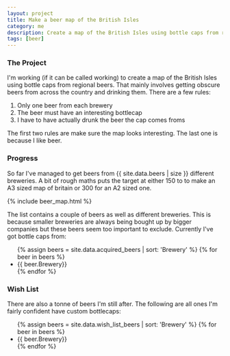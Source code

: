 ```yaml
---
layout: project
title: Make a beer map of the British Isles
category: me
description: Create a map of the British Isles using bottle caps from regional beers
tags: [beer]
---
```

### The Project
I'm working (if it can be called working) to create a map of the British Isles using bottle caps from regional beers. That mainly involves getting obscure beers from across the country and drinking them. There are a few rules:

<ol>
    <li>Only one beer from each brewery</li>
    <li>The beer must have an interesting bottlecap</li>
    <li>I have to have actually drunk the beer the cap comes froms</li>
</ol>

The first two rules are make sure the map looks interesting. The last one is because I like beer.

### Progress
So far I've managed to get beers from {{ site.data.beers | size }} different breweries. A bit of rough maths puts the target at either 150 to to make an A3 sized map of britain or 300 for an A2 sized one.

{% include beer_map.html %}

The list contains a couple of beers as well as different breweries. This is because smaller breweries are always being bought up by bigger companies but these beers seem too important to exclude. Currently I've got bottle caps from:
<ul class="split-list">
    {% assign beers = site.data.acquired_beers | sort: 'Brewery' %}
    {% for beer in beers %}
        <li>{{ beer.Brewery}}</li>
    {% endfor %}
</ul>

### Wish List
There are also a tonne of beers I'm still after. The following are all ones I'm fairly confident have custom bottlecaps:

<ul class="split-list">
    {% assign beers = site.data.wish_list_beers | sort: 'Brewery' %}
    {% for beer in beers %}
        <li>{{ beer.Brewery}}</li>
    {% endfor %}
</ul>
